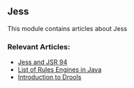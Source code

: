 ## Jess

This module contains articles about Jess

### Relevant Articles:

- [Jess and JSR 94](https://www.baeldung.com/)
- [List of Rules Engines in Java](https://www.baeldung.com/java-rule-engines)
- [Introduction to Drools](https://www.baeldung.com/drools)


